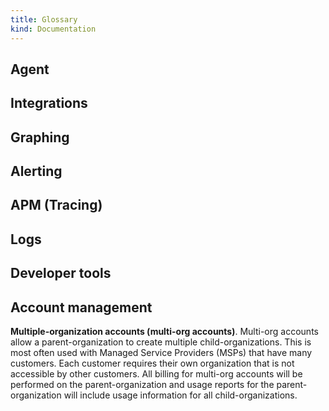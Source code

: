 ```yaml
---
title: Glossary
kind: Documentation
---
```


## Agent
## Integrations
## Graphing
## Alerting
## APM (Tracing)
## Logs
## Developer tools
## Account management

**Multiple-organization accounts (multi-org accounts)**. Multi-org accounts allow a parent-organization to create multiple child-organizations. This is most often used with Managed Service Providers (MSPs) that have many customers. Each customer requires their own organization that is not accessible by other customers. All billing for multi-org accounts will be performed on the parent-organization and usage reports for the parent-organization will include usage information for all child-organizations.
